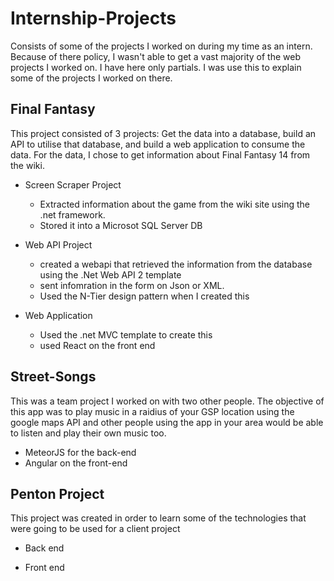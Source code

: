 # Internship-Projects
Consists of some of the projects I worked on during my time as an intern. Because of there policy, I wasn't able to get a vast majority
of the web projects I worked on. I have here only partials. I was use this to explain some of the projects I worked on there.

## Final Fantasy 
This project consisted of 3 projects: Get the data into a database, build an API to utilise that database, and build a web application
to consume the data. For the data, I chose to get information about Final Fantasy 14 from the wiki.

* Screen Scraper Project
  * Extracted information about the game from the wiki site using the .net framework. 
  * Stored it into a Microsot SQL Server DB

* Web API Project
  * created a webapi that retrieved the information from the database using the .Net Web API 2 template
  * sent infomration in the form on Json or XML.
  * Used the N-Tier design pattern when I created this
  
* Web Application
  * Used the .net MVC template to create this
  * used React on the front end  
  
 ## Street-Songs
 This was a team project I worked on with two other people. The objective of this app was to play music in a raidius of your GSP location
 using the google maps API and other people using the app in your area would be able to listen and play their own music too.
  * MeteorJS for the back-end
  * Angular on the front-end
  
 ## Penton Project
  This project was created in order to learn some of the technologies that were going to be used for a client project
  * Back end
   
  * Front end
  
